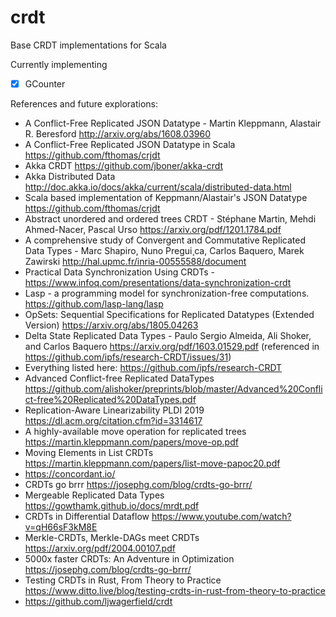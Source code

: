 # crdt
Base CRDT implementations for Scala

Currently implementing

- [x] GCounter

References and future explorations:
 - A Conflict-Free Replicated JSON Datatype - Martin Kleppmann, Alastair R. Beresford http://arxiv.org/abs/1608.03960
 - A Conflict-Free Replicated JSON Datatype in Scala https://github.com/fthomas/crjdt
 - Akka CRDT https://github.com/jboner/akka-crdt
 - Akka Distributed Data http://doc.akka.io/docs/akka/current/scala/distributed-data.html
 - Scala based implementation of Keppmann/Alastair's JSON Datatype https://github.com/fthomas/crjdt
 - Abstract unordered and ordered trees CRDT - Stéphane Martin, Mehdi Ahmed-Nacer, Pascal Urso https://arxiv.org/pdf/1201.1784.pdf
 - A comprehensive study of Convergent and Commutative Replicated Data Types - Marc Shapiro, Nuno Pregui¸ca, Carlos Baquero, Marek Zawirski http://hal.upmc.fr/inria-00555588/document
 - Practical Data Synchronization Using CRDTs - https://www.infoq.com/presentations/data-synchronization-crdt
 - Lasp - a programming model for synchronization-free computations. https://github.com/lasp-lang/lasp
 - OpSets: Sequential Specifications for Replicated Datatypes (Extended Version) https://arxiv.org/abs/1805.04263
 - Delta State Replicated Data Types - Paulo Sergio Almeida, Ali Shoker, and Carlos Baquero https://arxiv.org/pdf/1603.01529.pdf (referenced in https://github.com/ipfs/research-CRDT/issues/31)
 - Everything listed here: https://github.com/ipfs/research-CRDT
 - Advanced Conflict-free Replicated DataTypes https://github.com/alishoker/preprints/blob/master/Advanced%20Conflict-free%20Replicated%20DataTypes.pdf
 - Replication-Aware Linearizability PLDI 2019 https://dl.acm.org/citation.cfm?id=3314617
 - A highly-available move operation for replicated trees https://martin.kleppmann.com/papers/move-op.pdf
 - Moving Elements in List CRDTs https://martin.kleppmann.com/papers/list-move-papoc20.pdf
 - https://concordant.io/
 - CRDTs go brrr https://josephg.com/blog/crdts-go-brrr/
 - Mergeable Replicated Data Types https://gowthamk.github.io/docs/mrdt.pdf
 - CRDTs in Differential Dataflow https://www.youtube.com/watch?v=qH66sF3kM8E
 - Merkle-CRDTs, Merkle-DAGs meet CRDTs https://arxiv.org/pdf/2004.00107.pdf
 - 5000x faster CRDTs: An Adventure in Optimization https://josephg.com/blog/crdts-go-brrr/
 - Testing CRDTs in Rust, From Theory to Practice https://www.ditto.live/blog/testing-crdts-in-rust-from-theory-to-practice
 - https://github.com/ljwagerfield/crdt
